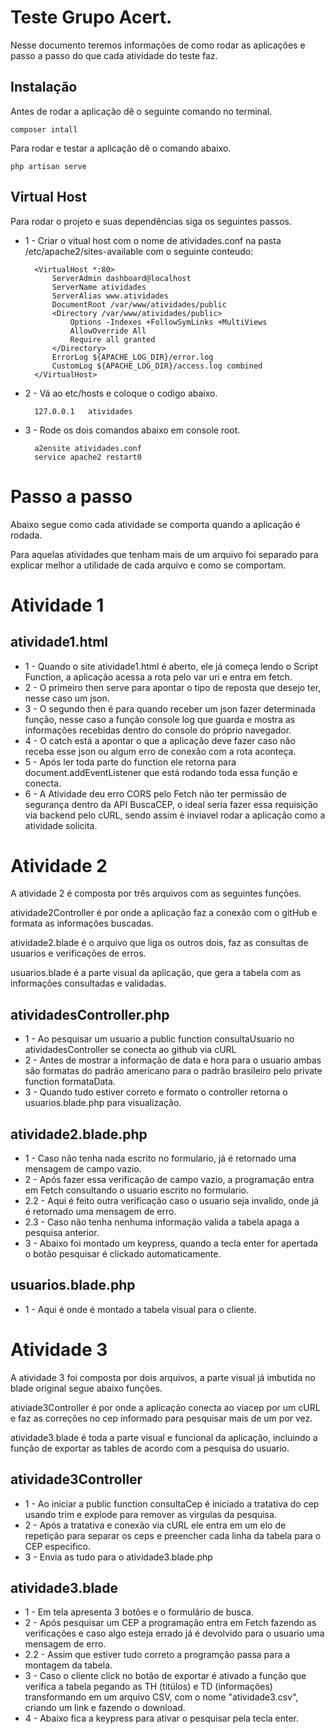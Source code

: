 # Teste Grupo Acert.

Nesse documento teremos informações de como rodar as aplicações e passo a passo do que cada atividade do teste faz.

## Instalação

Antes de rodar a aplicação dê o seguinte comando no terminal.

	composer intall

Para rodar e testar a aplicação dê o comando abaixo.

	php artisan serve

## Virtual Host

Para rodar o projeto e suas dependências siga os seguintes passos.

- 1 - Criar o vitual host com o nome de atividades.conf na pasta /etc/apache2/sites-available com o seguinte conteudo:

		<VirtualHost *:80>
			ServerAdmin dashboard@localhost
			ServerName atividades
			ServerAlias www.atividades
			DocumentRoot /var/www/atividades/public
			<Directory /var/www/atividades/public>
				Options -Indexes +FollowSymLinks +MultiViews
				AllowOverride All
				Require all granted
			</Directory>
			ErrorLog ${APACHE_LOG_DIR}/error.log
			CustomLog ${APACHE_LOG_DIR}/access.log combined
		</VirtualHost>

- 2 - Vá ao etc/hosts e coloque o codigo abaixo.

		127.0.0.1	atividades

- 3 - Rode os dois comandos abaixo em console root.

		a2ensite atividades.conf
		service apache2 restart0

# Passo a passo
Abaixo segue como cada atividade se comporta quando a aplicação é rodada.

Para aquelas atividades que tenham mais de um arquivo foi separado para explicar melhor a utilidade de cada arquivo e como se comportam.

# Atividade 1
## atividade1.html
- 1 - Quando o site atividade1.html é aberto, ele já começa lendo o Script Function, a aplicação acessa a rota pelo var uri e entra em fetch.
- 2 - O primeiro then serve para apontar o tipo de reposta que desejo ter, nesse caso um json.
- 3 - O segundo then é para quando receber um json fazer determinada função, nesse caso a função console log que guarda e mostra as informações recebidas dentro do console do próprio navegador.
- 4 - O catch está a apontar o que a aplicação deve fazer caso não receba esse json ou algum erro de conexão com a rota aconteça.
- 5 - Após ler toda parte do function ele retorna para document.addEventListener que está rodando toda essa função e conecta.
- 6 - A Atividade deu erro CORS pelo Fetch não ter permissão de segurança dentro da API BuscaCEP, o ideal seria fazer essa requisição via backend pelo cURL, sendo assim é inviavel rodar a aplicação como a atividade solicita.

# Atividade 2
A atividade 2 é composta por três arquivos com as seguintes funções.

atividade2Controller é por onde a aplicação faz a conexão com o gitHub e formata as informações buscadas.

atividade2.blade é o arquivo que liga os outros dois, faz as consultas de usuarios e verificações de erros.

usuarios.blade é a parte visual da aplicação, que gera a tabela com as informações consultadas e validadas.

## atividadesController.php

- 1 - Ao pesquisar um usuario a public function consultaUsuario no atividadesController se conecta ao github via cURL
- 2 - Antes de mostrar a informação de data e hora para o usuario ambas são formatas do padrão americano para o padrão brasileiro pelo private function formataData.
- 3 - Quando tudo estiver correto e formato o controller retorna o usuarios.blade.php para visualização.

## atividade2.blade.php

- 1 - Caso não tenha nada escrito no formulario, já é retornado uma mensagem de campo vazio.
- 2 - Após fazer essa verificação de campo vazio, a programação entra em Fetch consultando o usuario escrito no formulario.
- 2.2 - Aqui é feito outra verificação caso o usuario seja invalido, onde já é retornado uma mensagem de erro.
- 2.3 - Caso não tenha nenhuma informação valida a tabela apaga a pesquisa anterior.
- 3 - Abaixo foi montado um keypress, quando a tecla enter for apertada o botão pesquisar é clickado automaticamente.

## usuarios.blade.php

- 1 - Aqui é onde é montado a tabela visual para o cliente.

# Atividade 3
A atividade 3 foi composta por dois arquivos, a parte visual já imbutida no blade original segue abaixo funções.

ativiade3Controller é por onde a aplicação conecta ao viacep por um cURL e faz as correções no cep informado para pesquisar mais de um por vez.

atividade3.blade é toda a parte visual e funcional da aplicação, incluindo a função de exportar as tables de acordo com a pesquisa do usuario.

## atividade3Controller

- 1 - Ao iniciar a public function consultaCep é iniciado a tratativa do cep usando trim e explode para remover as virgulas da pesquisa.
- 2 - Após a tratativa e conexão via cURL ele entra em um elo de repetição para separar os ceps e preencher cada linha da tabela para o CEP especifico.
- 3 - Envia as tudo para o atividade3.blade.php

## atividade3.blade

- 1 - Em tela apresenta 3 botões e o formulário de busca.
- 2 - Após pesquisar um CEP a programação entra em Fetch fazendo as verificações e caso algo esteja errado já é devolvido para o usuario uma mensagem de erro.
- 2.2 - Assim que estiver tudo correto a programção passa para a montagem da tabela.
- 3 - Caso o cliente click no botão de exportar é ativado a função que verifica a tabela pegando as TH (titúlos) e TD (informações) transformando em um arquivo CSV, com o nome "atividade3.csv", criando um link e fazendo o download.
- 4 - Abaixo fica a keypress para ativar o pesquisar pela tecla enter.
